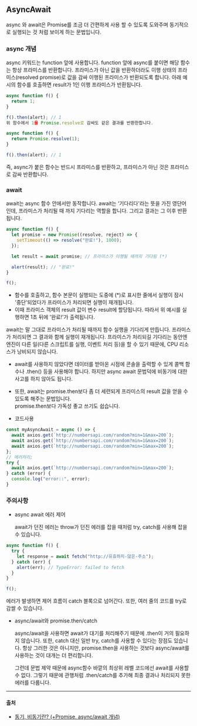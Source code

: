 ## AsyncAwait

async 와 await은 Promise를 조금 더 간편하게 사용 할 수 있도록 도와주며 동기적으로 실행되는 것 처럼 보이게 하는 문법입니다.

### async 개념

async 키워드는 function 앞에 사용합니다. function 앞에 async를 붙이면 해당 함수는 항상 프라미스를 반환합니다. 프라미스가 아닌 값을 반환하더라도 이행 상태의 프라미스(resolved promise)로 값을 감싸 이행된 프라미스가 반환되도록 합니다.
아래 예시의 함수를 호출하면 result가 1인 이행 프라미스가 반환됩니다.

```jsx
async function f() {
  return 1;
}

f().then(alert); // 1
위 함수에서 1을 Promise.resolve로 감싸도 같은 결과를 반환한합니다.

async function f() {
  return Promise.resolve(1);
}

f().then(alert); // 1
```

즉, async가 붙은 함수는 반드시 프라미스를 반환하고, 프라미스가 아닌 것은 프라미스로 감싸 반환합니다.

### await

await는 async 함수 안에서만 동작합니다. await는 ‘기다리다'라는 뜻을 가진 영단어 인데, 프라미스가 처리될 때 까지 기다리는 역할을 합니다. 그리고 결과는 그 이후 반환됩니다.

```jsx
async function f() {
  let promise = new Promise((resolve, reject) => {
    setTimeout(() => resolve("완료!"), 1000);
  });

  let result = await promise; // 프라미스가 이행될 때까지 기다림 (*)

  alert(result); // "완료!"
}

f();
```

- 함수를 호출하고, 함수 본문이 실행되는 도중에 (\*)로 표시한 줄에서 실행이 잠시 '중단’되었다가 프라미스가 처리되면 실행이 재개됩니다.
- 이때 프라미스 객체의 result 값이 변수 result에 할당됩니다. 따라서 위 예시를 실행하면 1초 뒤에 '완료!'가 출력됩니다.

await는 말 그대로 프라미스가 처리될 때까지 함수 실행을 기다리게 만듭니다. 프라미스가 처리되면 그 결과와 함께 실행이 재개됩니다. 프라미스가 처리되길 기다리는 동안엔 엔진이 다른 일(다른 스크립트를 실행, 이벤트 처리 등)을 할 수 있기 때문에, CPU 리소스가 낭비되지 않습니다.

- await를 사용하지 않았다면 데이터를 받아온 시점에 콘솔을 출력할 수 있게 콜백 함수나 .then()
  등을 사용해야 합니다. 하지만 async await 문법덕에 비동기에 대한 사고를 하지 않아도 됩니다.
- 또한, await는 promise.then보다 좀 더 세련되게 프라미스의 result 값을 얻을 수 있도록 해주는 문법입니다.  
  promise.then보다 가독성 좋고 쓰기도 쉽습니다.

- 코드사용

```jsx
const myAsyncAwait = async () => {
  await axios.get(`http://numbersapi.com/random?min=1&max=200`);
  await axios.get(`http://numbersapi.com/random?min=1&max=200`);
  await axios.get(`http://numbersapi.com/random?min=1&max=200`);
};
// 에러처리;
try {
  await axios.get(`http://numbersapi.com/random?min=1&max=200`);
} catch (error) {
  console.log("error::", error);
}
```

### 주의사항

- async await 에러 제어

  await가 던진 에러는 throw가 던진 에러를 잡을 때처럼 try, catch를 사용해 잡을 수 있습니다.

```jsx
async function f() {
  try {
    let response = await fetch("http://유효하지-않은-주소");
  } catch (err) {
    alert(err); // TypeError: failed to fetch
  }
}

f();
```

에러가 발생하면 제어 흐름이 catch 블록으로 넘어간다. 또한, 여러 줄의 코드를 try로 감쌀 수 있습니다.

- async/await와 promise.then/catch

  async/await을 사용하면 await가 대기를 처리해주기 때문에 .then이 거의 필요하지 않습니다. 또한, catch 대신 일반 try, catch를 사용할 수 있다는 장점도 있습니다. 항상 그러한 것은 아니지만, promise.then을 사용하는 것보다 async/await를 사용하는 것이 대개는 더 편리합니다.

  그런데 문법 제약 때문에 async함수 바깥의 최상위 레벨 코드에선 await를 사용할 수 없다. 그렇기 때문에 관행처럼 .then/catch를 추가해 최종 결과나 처리되지 못한 에러를 다룹니다.

---

#### 출처

- [동기, 비동기란? (+Promise, async/await 개념)](https://velog.io/@khy226/%EB%8F%99%EA%B8%B0-%EB%B9%84%EB%8F%99%EA%B8%B0%EB%9E%80-Promise-asyncawait-%EA%B0%9C%EB%85%90#:~:text=9%2F16-,1.%20%EB%8F%99%EA%B8%B0%20vs.%20%EB%B9%84%EB%8F%99%EA%B8%B0,%EC%8B%A4%ED%96%89%ED%95%98%EB%8A%94%20%EA%B2%83%EC%9D%84%20%EC%9D%98%EB%AF%B8%ED%95%9C%EB%8B%A4.)
